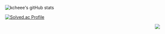 
![kcheee's gitHub stats](https://github-readme-stats.vercel.app/api?username=kcheee&show_icons=true&theme=radical)


[![Solved.ac Profile](http://mazassumnida.wtf/api/v2/generate_badge?boj=cksgml1101)](https://solved.ac/cksgml1101/)


<p align="right">
  <a href="https://hits.seeyoufarm.com"><img src="https://hits.seeyoufarm.com/api/count/incr/badge.svg?url=https%3A%2F%2Fgithub.com%2Fkcheee&count_bg=%2379C83D&title_bg=%23555555&icon=&icon_color=%23E7E7E7&title=hits&edge_flat=false"/></a><br>
</p>
